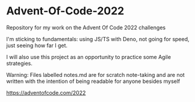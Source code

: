# Advent-Of-Code-2022
Repository for my work on the Advent Of Code 2022 challenges

I'm sticking to fundamentals: using JS/TS with Deno, not going for speed, 
just seeing how far I get.

I will also use this project as an opportunity to practice some Agile strategies.

Warning: Files labelled notes.md are for scratch note-taking and are not written 
with the intention of being readable for anyone besides myself

https://adventofcode.com/2022

